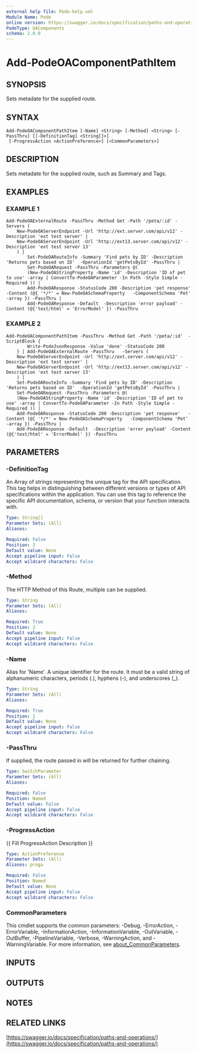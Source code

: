 ```yaml
---
external help file: Pode-help.xml
Module Name: Pode
online version: https://swagger.io/docs/specification/paths-and-operations/
PodeType: OAComponents
schema: 2.0.0
---
```


# Add-PodeOAComponentPathItem

## SYNOPSIS
Sets metadate for the supplied route.

## SYNTAX

```
Add-PodeOAComponentPathItem [-Name] <String> [-Method] <String> [-PassThru] [[-DefinitionTag] <String[]>]
 [-ProgressAction <ActionPreference>] [<CommonParameters>]
```

## DESCRIPTION
Sets metadate for the supplied route, such as Summary and Tags.

## EXAMPLES

### EXAMPLE 1
```
Add-PodeOAExternalRoute -PassThru -Method Get -Path '/peta/:id' -Servers (
    New-PodeOAServerEndpoint -Url 'http://ext.server.com/api/v12' -Description 'ext test server' |
    New-PodeOAServerEndpoint -Url 'http://ext13.server.com/api/v12' -Description 'ext test server 13'
    ) |
        Set-PodeOARouteInfo -Summary 'Find pets by ID' -Description 'Returns pets based on ID'  -OperationId 'getPetsById' -PassThru |
        Set-PodeOARequest -PassThru -Parameters @(
        (New-PodeOAStringProperty -Name 'id' -Description 'ID of pet to use' -array | ConvertTo-PodeOAParameter -In Path -Style Simple -Required )) |
        Add-PodeOAResponse -StatusCode 200 -Description 'pet response'   -Content (@{ '*/*' = New-PodeOASchemaProperty   -ComponentSchema 'Pet' -array }) -PassThru |
        Add-PodeOAResponse -Default  -Description 'error payload' -Content (@{'text/html' = 'ErrorModel' }) -PassThru
```

### EXAMPLE 2
```
Add-PodeOAComponentPathItem -PassThru -Method Get -Path '/peta/:id'  -ScriptBlock {
        Write-PodeJsonResponse -Value 'done' -StatusCode 200
    } | Add-PodeOAExternalRoute -PassThru   -Servers (
    New-PodeOAServerEndpoint -Url 'http://ext.server.com/api/v12' -Description 'ext test server' |
    New-PodeOAServerEndpoint -Url 'http://ext13.server.com/api/v12' -Description 'ext test server 13'
    ) |
    Set-PodeOARouteInfo -Summary 'Find pets by ID' -Description 'Returns pets based on ID'  -OperationId 'getPetsById' -PassThru |
    Set-PodeOARequest -PassThru -Parameters @(
    (New-PodeOAStringProperty -Name 'id' -Description 'ID of pet to use' -array | ConvertTo-PodeOAParameter -In Path -Style Simple -Required )) |
    Add-PodeOAResponse -StatusCode 200 -Description 'pet response'   -Content (@{ '*/*' = New-PodeOASchemaProperty   -ComponentSchema 'Pet' -array }) -PassThru |
    Add-PodeOAResponse -Default  -Description 'error payload' -Content (@{'text/html' = 'ErrorModel' }) -PassThru
```

## PARAMETERS

### -DefinitionTag
An Array of strings representing the unique tag for the API specification.
This tag helps in distinguishing between different versions or types of API specifications within the application.
You can use this tag to reference the specific API documentation, schema, or version that your function interacts with.

```yaml
Type: String[]
Parameter Sets: (All)
Aliases:

Required: False
Position: 3
Default value: None
Accept pipeline input: False
Accept wildcard characters: False
```

### -Method
The HTTP Method of this Route, multiple can be supplied.

```yaml
Type: String
Parameter Sets: (All)
Aliases:

Required: True
Position: 2
Default value: None
Accept pipeline input: False
Accept wildcard characters: False
```

### -Name
Alias for 'Name'.
A unique identifier for the route.
It must be a valid string of alphanumeric characters, periods (.), hyphens (-), and underscores (_).

```yaml
Type: String
Parameter Sets: (All)
Aliases:

Required: True
Position: 1
Default value: None
Accept pipeline input: False
Accept wildcard characters: False
```

### -PassThru
If supplied, the route passed in will be returned for further chaining.

```yaml
Type: SwitchParameter
Parameter Sets: (All)
Aliases:

Required: False
Position: Named
Default value: False
Accept pipeline input: False
Accept wildcard characters: False
```

### -ProgressAction
{{ Fill ProgressAction Description }}

```yaml
Type: ActionPreference
Parameter Sets: (All)
Aliases: proga

Required: False
Position: Named
Default value: None
Accept pipeline input: False
Accept wildcard characters: False
```

### CommonParameters
This cmdlet supports the common parameters: -Debug, -ErrorAction, -ErrorVariable, -InformationAction, -InformationVariable, -OutVariable, -OutBuffer, -PipelineVariable, -Verbose, -WarningAction, and -WarningVariable. For more information, see [about_CommonParameters](http://go.microsoft.com/fwlink/?LinkID=113216).

## INPUTS

## OUTPUTS

## NOTES

## RELATED LINKS

[https://swagger.io/docs/specification/paths-and-operations/](https://swagger.io/docs/specification/paths-and-operations/)

